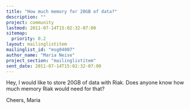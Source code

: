```yaml
---
title: "How much memory for 20GB of data?"
description: ""
project: community
lastmod: 2011-07-14T15:02:32-07:00
sitemap:
  priority: 0.2
layout: mailinglistitem
mailinglist_id: "msg04007"
author_name: "Maria Neise"
project_section: "mailinglistitem"
sent_date: 2011-07-14T15:02:32-07:00
---
```



Hey,
I would like to store 20GB of data with Riak. Does anyone know how
much memory Riak would need for that?

Cheers,
Maria

